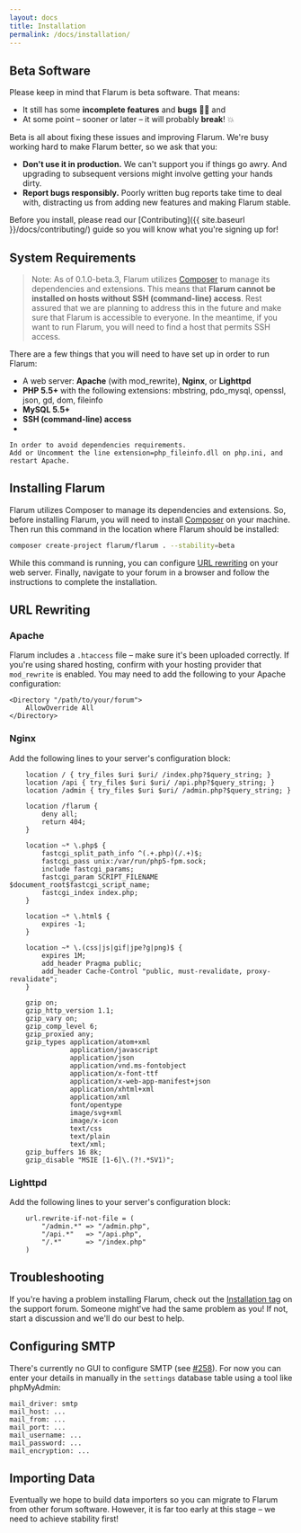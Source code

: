 ```yaml
---
layout: docs
title: Installation
permalink: /docs/installation/
---
```

## Beta Software

Please keep in mind that Flarum is beta software. That means:

* It still has some **incomplete features** and **bugs** 🐛🐞 and
* At some point – sooner or later – it will probably **break**! 💥

Beta is all about fixing these issues and improving Flarum. We're busy working hard to make Flarum better, so we ask that you:

* **Don't use it in production.** We can't support you if things go awry. And upgrading to subsequent versions might involve getting your hands dirty.
* **Report bugs responsibly.** Poorly written bug reports take time to deal with, distracting us from adding new features and making Flarum stable.

Before you install, please read our [Contributing]({{ site.baseurl }}/docs/contributing/) guide so you will know what you're signing up for!

<a name="system-requirements"></a>

## System Requirements

> Note: As of 0.1.0-beta.3, Flarum utilizes [Composer](https://getcomposer.org) to manage its dependencies and extensions. This means that **Flarum cannot be installed on hosts without SSH (command-line) access**. Rest assured that we are planning to address this in the future and make sure that Flarum is accessible to everyone. In the meantime, if you want to run Flarum, you will need to find a host that permits SSH access.

There are a few things that you will need to have set up in order to run Flarum:

* A web server: **Apache** (with mod_rewrite), **Nginx**, or **Lighttpd**
* **PHP 5.5+** with the following extensions: mbstring, pdo_mysql, openssl, json, gd, dom, fileinfo
* **MySQL 5.5+**
* **SSH (command-line) access**
* 

```
In order to avoid dependencies requirements.
Add or Uncomment the line extension=php_fileinfo.dll on php.ini, and restart Apache.
```

<a name="installing-flarum"></a>

## Installing Flarum

Flarum utilizes Composer to manage its dependencies and extensions. So, before installing Flarum, you will need to install [Composer](https://getcomposer.org) on your machine. Then run this command in the location where Flarum should be installed:

```bash
composer create-project flarum/flarum . --stability=beta
```

While this command is running, you can configure [URL rewriting](#url-rewriting) on your web server. Finally, navigate to your forum in a browser and follow the instructions to complete the installation.

<a name="url-rewriting"></a>

## URL Rewriting

<a name="apache"></a>

### Apache

Flarum includes a `.htaccess` file – make sure it's been uploaded correctly. If you're using shared hosting, confirm with your hosting provider that `mod_rewrite` is enabled. You may need to add the following to your Apache configuration:

    <Directory "/path/to/your/forum">
        AllowOverride All
    </Directory>

<a name="nginx"></a>

### Nginx

Add the following lines to your server's configuration block:

```
    location / { try_files $uri $uri/ /index.php?$query_string; }
    location /api { try_files $uri $uri/ /api.php?$query_string; }
    location /admin { try_files $uri $uri/ /admin.php?$query_string; }

    location /flarum {
        deny all;
        return 404;
    }

    location ~* \.php$ {
        fastcgi_split_path_info ^(.+.php)(/.+)$;
        fastcgi_pass unix:/var/run/php5-fpm.sock;
        include fastcgi_params;
        fastcgi_param SCRIPT_FILENAME $document_root$fastcgi_script_name;
        fastcgi_index index.php;
    }
    
    location ~* \.html$ {
        expires -1;
    }

    location ~* \.(css|js|gif|jpe?g|png)$ {
        expires 1M;
        add_header Pragma public;
        add_header Cache-Control "public, must-revalidate, proxy-revalidate";
    }

    gzip on;
    gzip_http_version 1.1;
    gzip_vary on;
    gzip_comp_level 6;
    gzip_proxied any;
    gzip_types application/atom+xml
               application/javascript
               application/json
               application/vnd.ms-fontobject
               application/x-font-ttf
               application/x-web-app-manifest+json
               application/xhtml+xml
               application/xml
               font/opentype
               image/svg+xml
               image/x-icon
               text/css
               text/plain
               text/xml;
    gzip_buffers 16 8k;
    gzip_disable "MSIE [1-6]\.(?!.*SV1)";
```

<a name="lighttpd"></a>

### Lighttpd

Add the following lines to your server's configuration block:

```
    url.rewrite-if-not-file = (
        "/admin.*" => "/admin.php",
        "/api.*"   => "/api.php",
        "/.*"      => "/index.php"
    )
```

<a name="troubleshooting"></a>

## Troubleshooting

If you're having a problem installing Flarum, check out the [Installation tag](http://discuss.flarum.org/t/installation) on the support forum. Someone might've had the same problem as you! If not, start a discussion and we'll do our best to help.

<a name="configuring-smtp"></a>

## Configuring SMTP

There's currently no GUI to configure SMTP (see [#258](https://github.com/flarum/core/issues/258)). For now you can enter your details in manually in the `settings` database table using a tool like phpMyAdmin:

```
mail_driver: smtp
mail_host: ...
mail_from: ...
mail_port: ...
mail_username: ...
mail_password: ...
mail_encryption: ...
```

<a name="importing-data"></a>

## Importing Data

Eventually we hope to build data importers so you can migrate to Flarum from other forum software. However, it is far too early at this stage – we need to achieve stability first!
